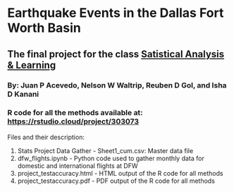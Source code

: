 # Earthquake Events in the Dallas Fort Worth Basin
## The final project for the class [Satistical Analysis & Learning](https://www.ischool.utexas.edu/courses/class_details?ClassID=4828)

### By: Juan P Acevedo, Nelson W Waltrip, Reuben D Gol, and Isha D Kanani

### R code for all the methods available at: https://rstudio.cloud/project/303073

Files and their description:
1. Stats Project Data Gather - Sheet1_cum.csv: Master data file
2. dfw_flights.ipynb - Python code used to gather monthly data for domestic and international flights at DFW
3. project_testaccuracy.html - HTML output of the R code for all methods
4. project_testaccuracy.pdf - PDF output of the R code for all methods
